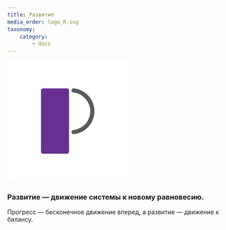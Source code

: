 ```yaml
---
title: Развитие
media_order: logo_R.svg
taxonomy:
    category:
        - docs
---
```


![Р](logo_R.svg?resize=300,300)


### Развитие — движение системы к новому равновесию.

Прогресс — бесконечное движение вперед, а развитие — движение к балансу.